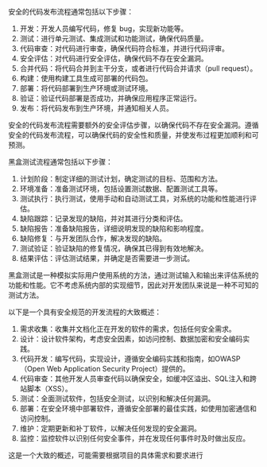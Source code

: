 安全的代码发布流程通常包括以下步骤：

1. 开发：开发人员编写代码，修复 bug，实现新功能等。
2. 测试：进行单元测试、集成测试和功能测试，确保代码质量。
3. 代码审查：对代码进行审查，确保代码符合标准，并进行代码评审。
4. 安全评估：对代码进行安全评估，确保代码不存在安全漏洞。
5. 合并代码：将代码合并到主干分支，或者进行代码合并请求（pull request）。
6. 构建：使用构建工具生成可部署的代码包。
7. 部署：将代码部署到生产环境或测试环境。
8. 验证：验证代码部署是否成功，并确保应用程序正常运行。
9. 发布：将代码发布到生产环境，并通知相关人员。

安全的代码发布流程需要额外的安全评估步骤，以确保代码不存在安全漏洞。遵循安全的代码发布流程，可以确保代码的安全性和质量，并使发布过程更加顺利和可预测。







黑盒测试流程通常包括以下步骤：

1. 计划阶段：制定详细的测试计划，确定测试的目标、范围和方法。
2. 环境准备：准备测试环境，包括设置测试数据、配置测试工具等。
3. 测试执行：执行测试，使用手动和自动测试工具，对系统的功能和性能进行评估。
4. 缺陷跟踪：记录发现的缺陷，并对其进行分类和评估。
5. 缺陷报告：准备缺陷报告，详细说明发现的缺陷和影响程度。
6. 缺陷修复：与开发团队合作，解决发现的缺陷。
7. 测试验证：验证缺陷的修复情况，确保其已得到有效地解决。
8. 结果评估：评估测试结果，并确定是否需要进一步测试。

黑盒测试是一种模拟实际用户使用系统的方法，通过测试输入和输出来评估系统的功能和性能。它不考虑系统内部的实现细节，因此对开发团队来说是一种不可知的测试方法。









以下是一个具有安全规范的开发流程的大致概述：

1. 需求收集：收集并文档化正在开发的软件的需求，包括任何安全需求。
2. 设计：设计软件架构，考虑安全因素，如访问控制、数据加密和安全编码实践。
3. 代码开发：编写代码，实现设计，遵循安全编码实践和指南，如OWASP（Open Web Application Security Project）提供的。
4. 代码审查：其他开发人员审查代码以确保安全，如缓冲区溢出、SQL注入和跨站脚本（XSS）。
5. 测试：全面测试软件，包括安全测试，以识别和解决任何漏洞。
6. 部署：在安全环境中部署软件，遵循安全部署的最佳实践，如使用加密通信和访问控制。
7. 维护：定期更新和补丁软件，以解决任何发现的安全漏洞。
8. 监控：监控软件以识别任何安全事件，并在发现任何事件时及时做出反应。

这是一个大致的概述，可能需要根据项目的具体需求和要求进行